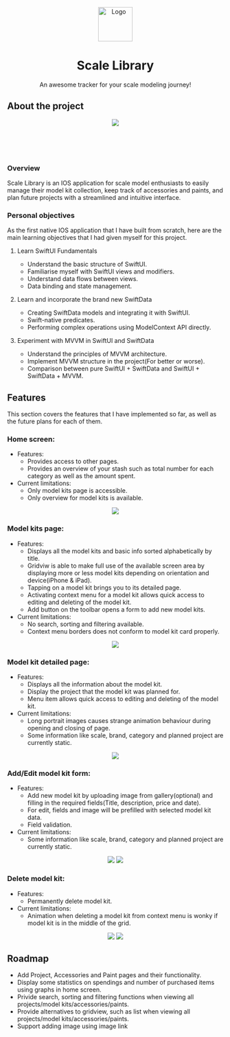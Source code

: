 <div align="center">
  <img src="Scale Library/Other/Assets.xcassets/AppIcon.appiconset/mac128.png" alt="Logo" width="80" height="80">

  <h1 align="center">Scale Library</h1>

  <p align="center">
    An awesome tracker for your scale modeling journey!
  </p>
</div>

## About the project
<div align="center">
  <img src="Images/AppIntro.gif">
</div>

<br><br><br>

### Overview
Scale Library is an IOS application for scale model enthusiasts to easily manage their model kit collection, keep track of accessories and paints, and plan future projects with a streamlined and intuitive interface.

### Personal objectives
As the first native IOS application that I have built from scratch, here are the main learning objectives that I had given myself for this project.
1. Learn SwiftUI Fundamentals
    - Understand the basic structure of SwiftUI.
    - Familiarise myself with SwiftUI views and modifiers.
    - Understand data flows between views.
    - Data binding and state management.

2. Learn and incorporate the brand new SwiftData
    - Creating SwiftData models and integrating it with SwiftUI.
    - Swift-native predicates.
    - Performing complex operations using ModelContext API directly.

2. Experiment with MVVM in SwiftUI and SwiftData
    - Understand the principles of MVVM architecture.
    - Implement MVVM structure in the project(For better or worse).
    - Comparison between pure SwiftUI + SwiftData and SwiftUI + SwiftData + MVVM.

## Features
This section covers the features that I have implemented so far, as well as the future plans for each of them.

### Home screen:
- Features:
  - Provides access to other pages.
  - Provides an overview of your stash such as total number for each category as well as the amount spent.
- Current limitations:
  - Only model kits page is accessible.
  - Only overview for model kits is available.

<div align="center">
  <img src="Images/HomeView.gif">
</div>

### Model kits page:
- Features:
  - Displays all the model kits and basic info sorted alphabetically by title.
  - Gridviw is able to make full use of the available screen area by displaying more or less model kits depending on orientation and device(iPhone & iPad).
  - Tapping on a model kit brings you to its detailed page.
  - Activating context menu for a model kit allows quick access to editing and deleting of the model kit.
  - Add button on the toolbar opens a form to add new model kits.
- Current limitations:
  - No search, sorting and filtering available.
  - Context menu borders does not conform to model kit card properly.

<div align="center">
  <img src="Images/ModelKitsView.gif">
</div>

### Model kit detailed page:
- Features:
  - Displays all the information about the model kit.
  - Display the project that the model kit was planned for.
  - Menu item allows quick access to editing and deleting of the model kit.
- Current limitations:
  - Long portrait images causes strange animation behaviour during opening and closing of page.
  - Some information like scale, brand, category and planned project are currently static.

<div align="center">
  <img src="Images/ModelKitsDetailView.gif">
</div>

### Add/Edit model kit form:
- Features:
  - Add new model kit by uploading image from gallery(optional) and filling in the required fields(Title, description, price and date).
  - For edit, fields and image will be prefilled with selected model kit data.
  - Field validation.
- Current limitations:
  - Some information like scale, brand, category and planned project are currently static.

<div align="center">
  <img src="Images/AddModelKit.gif">
  <img src="Images/EditModelKit.gif">
</div>

### Delete model kit:
- Features:
  - Permanently delete model kit.
- Current limitations:
  - Animation when deleting a model kit from context menu is wonky if model kit is in the middle of the grid.

<div align="center">
  <img src="Images/DeleteModelKitContextMenu.gif">
  <img src="Images/DeleteModelKitDetailView.gif">
</div>

## Roadmap
- Add Project, Accessories and Paint pages and their functionality.
- Display some statistics on spendings and number of purchased items using graphs in home screen.
- Privide search, sorting and filtering functions when viewing all projects/model kits/accessories/paints.
- Provide alternatives to gridview, such as list when viewing all projects/model kits/accessories/paints.
- Support adding image using image link 
